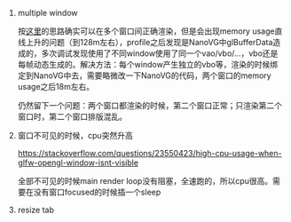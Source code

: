 1. multiple window

   按[这里](https://github.com/memononen/nanovg/issues/379)的思路确实可以在多个窗口间正确渲染，但是会出现memory usage直线上升的问题（到128m左右），profile之后发现是NanoVG中glBufferData造成的，多次调试发现使用了不同window使用了同一个vao/vbo/…，vbo还是每帧动态生成的。解决方法：每个window产生独立的vbo等，渲染的时候绑定到NanoVG中去，需要略微改一下NanoVG的代码，两个窗口的memory usage之后18m左右。

   仍然留下一个问题：两个窗口都渲染的时候，第二个窗口正常；只渲染第二个窗口时，第二个窗口排版混乱。

2. 窗口不可见的时候，cpu突然升高

   https://stackoverflow.com/questions/23550423/high-cpu-usage-when-glfw-opengl-window-isnt-visible

   全部不可见的时候main render loop没有阻塞，全速跑的，所以cpu很高。需要在没有窗口focused的时候插一个sleep

2. resize tab